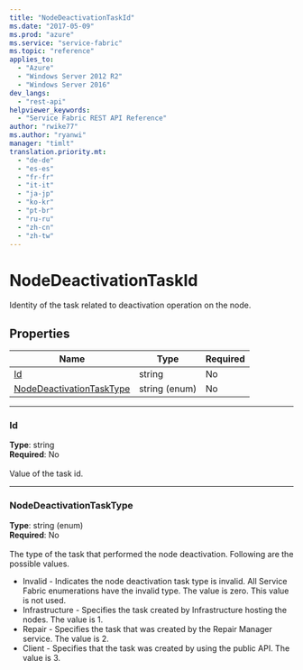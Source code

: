 ```yaml
---
title: "NodeDeactivationTaskId"
ms.date: "2017-05-09"
ms.prod: "azure"
ms.service: "service-fabric"
ms.topic: "reference"
applies_to: 
  - "Azure"
  - "Windows Server 2012 R2"
  - "Windows Server 2016"
dev_langs: 
  - "rest-api"
helpviewer_keywords: 
  - "Service Fabric REST API Reference"
author: "rwike77"
ms.author: "ryanwi"
manager: "timlt"
translation.priority.mt: 
  - "de-de"
  - "es-es"
  - "fr-fr"
  - "it-it"
  - "ja-jp"
  - "ko-kr"
  - "pt-br"
  - "ru-ru"
  - "zh-cn"
  - "zh-tw"
---
```

# NodeDeactivationTaskId

Identity of the task related to deactivation operation on the node.

## Properties
| Name | Type | Required |
| --- | --- | --- |
| [Id](#id) | string | No |
| [NodeDeactivationTaskType](#nodedeactivationtasktype) | string (enum) | No |

____
### Id
__Type__: string <br/>
__Required__: No<br/>
<br/>
Value of the task id.

____
### NodeDeactivationTaskType
__Type__: string (enum) <br/>
__Required__: No<br/>
<br/>
The type of the task that performed the node deactivation. Following are the possible values.

  - Invalid - Indicates the node deactivation task type is invalid. All Service Fabric enumerations have the invalid type. The value is zero. This value is not used.
  - Infrastructure - Specifies the task created by Infrastructure hosting the nodes. The value is 1.
  - Repair - Specifies the task that was created by the Repair Manager service. The value is 2.
  - Client - Specifies that the task was created by using the public API. The value is 3.

